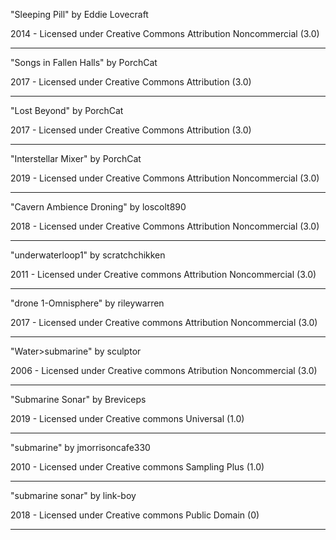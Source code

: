 "Sleeping Pill"
by Eddie Lovecraft

2014 - Licensed under
Creative Commons
Attribution Noncommercial (3.0)

---

"Songs in Fallen Halls"
by PorchCat

2017 - Licensed under
Creative Commons
Attribution (3.0)

---

"Lost Beyond"
by PorchCat

2017 - Licensed under
Creative Commons
Attribution (3.0)

---

"Interstellar Mixer"
by PorchCat

2019 - Licensed under
Creative Commons
Attribution Noncommercial (3.0)

---

"Cavern Ambience Droning"
by loscolt890

2018 - Licensed under
Creative Commons
Attribution Noncommercial (3.0)

---

"underwaterloop1"
by scratchchikken

2011 - Licensed under
Creative commons
Attribution Noncommercial (3.0)

---

"drone 1-Omnisphere"
by rileywarren

2017 - Licensed under
Creative commons
Attribution Noncommercial (3.0)

---

"Water>submarine"
by sculptor

2006 - Licensed under
Creative commons
Atribution Noncommercial (3.0)

---

"Submarine Sonar"
by Breviceps

2019 - Licensed under
Creative commons
Universal (1.0)

---

"submarine"
by jmorrisoncafe330

2010 - Licensed under
Creative commons
Sampling Plus (1.0)

---

"submarine sonar"
by link-boy

2018 - Licensed under
Creative commons
Public Domain (0)

---

